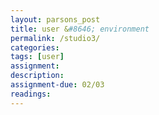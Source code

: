 ```yaml
---  
layout: parsons_post  
title: user &#8646; environment  
permalink: /studio3/  
categories:   
tags: [user]
assignment: 
description: 
assignment-due: 02/03
readings: 
---  
```


